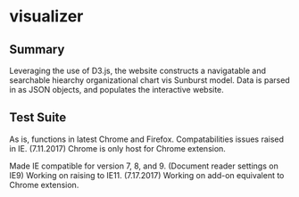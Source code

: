 # visualizer

Summary
-------
Leveraging the use of D3.js, the website constructs a navigatable and searchable hiearchy organizational chart vis Sunburst model. Data is parsed in as JSON objects, and populates the interactive website.

Test Suite
-------
As is, functions in latest Chrome and Firefox. 
Compatabilities issues raised in IE. (7.11.2017)
Chrome is only host for Chrome extension. 

Made IE compatible for version 7, 8, and 9. (Document reader settings on IE9) Working on raising to IE11. (7.17.2017)
Working on add-on equivalent to Chrome extension.

